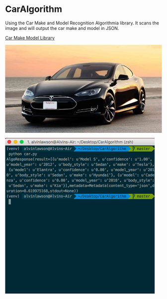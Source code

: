 # CarAlgorithm

Using the Car Make and Model Recognition Algorithmia library. It scans the image and will output the car make and model in JSON.

[Car Make Model Library]

![Image Of Car](https://github.com/al11588/CarAlgorithm/raw/master/03-2012-tesla-model-s-fd-1347336750.jpg)

![Image CarAlgorithm](https://raw.githubusercontent.com/al11588/CarAlgorithm/master/Screen%20Shot%202017-03-11%20at%2012.18.33%20AM.png)


[Car Make Model Library]:https://algorithmia.com/algorithms/LgoBE/CarMakeandModelRecognition
